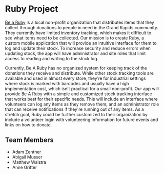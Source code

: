 # Ruby Project

[Be a Ruby](https://www.bearuby.org/) is a local non-profit organization that distributes items that they collect through donations to people in need in the Grand Rapids community. They currently have limited inventory tracking, which makes it difficult to see what items need to be collected. Our mission is to create Ruby, a custom mobile application that will provide an intuitive interface for them to log and update their stock. To increase security and reduce errors when updating stock, the app will have administrator and site roles that limit access to reading and writing to the stock log.

Currently, Be A Ruby has no organized system for keeping track of the donations they receive and distribute. While other stock tracking tools are available and used in almost every store, they’re for industrial settings where stock is marked with barcodes and usually have a high implementation cost, which isn’t practical for a small non-profit. Our app will provide Be A Ruby with a simple and customized stock tracking interface that works best for their specific needs. This will include an interface where volunteers can log any items as they remove them, and an administrator role that can receive notifications if they're running out of any items. As a stretch goal, Ruby could be further customized to their organization by include a volunteer login with volunteering information for future events and links on how to donate.

## Team Members
- Adam Zentner
- Abigail Musser
- Matthew Walstra
- Anne Gritter